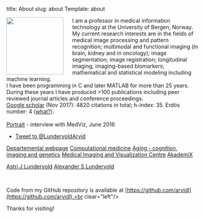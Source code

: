 title: About
slug: about
Template: about

<img src="/images/arvid.jpg" align="left" width="150" style="padding-right:20px;"/>

I am a professor in medical information technology at the University of Bergen, Norway. My current research interests are in the fields of medical image processing and pattern recognition; multimodal and functional imaging (in brain, kidney and in oncology); image segmentation; image registration; longitudinal imaging; imaging-based biomarkers; mathematical and statistical modeling including machine learning. <br> I have been programming in C and later MATLAB for more than 25 years. During these years I have produced >100 publications including peer reviewed journal articles and conference proceedings. <br> <a href="https://scholar.google.no/citations?user=HqmyBUUAAAAJ&hl=en">Google scholar</a> (Nov 2017): 4820 citations in total; h-index: 35. Erdös number: 4 (<a href="http://wwwp.oakland.edu/enp">what?</a>). <br> <br> <a href="https://arvidl.github.io/assets/Lundervold_interview_medviz_june_2016.pdf" class="download" title="Portrait interview, June 2016">Portrait</a> - interview with MedViz, June 2016</p>



* <a href="https://twitter.com/intent/tweet?screen_name=LundervoldArvid" class="twitter-mention-button" data-show-count="false">Tweet to @LundervoldArvid</a><script async src="//platform.twitter.com/widgets.js" charset="utf-8"></script>

<a href="http://www.uib.no/en/persons/Arvid.Lundervold">Departemental webpage</a>
<a href="http://computationalmedicine.no">Computational medicine</a>
<a href="https://sites.google.com/site/agingcognitionimaging">Aging - cognition, imaging and genetics</a>
<a href="http://mmiv.no">Medical Imaging and Visualization Centre</a>
<a href="http://beta.akademix.no">AkademiX</a> <br>

<a href="http://www.uib.no/en/persons/Astri.J..Lundervold">Astri J Lundervold</a>
<a href="http://alexander.lundervold.com">Alexander S Lundervold</a>



<br clear="left"/>

Code from my GitHub repository is available at [https://github.com/arvidl](https://github.com/arvidl).<br clear="left"/>

Thanks for visiting!
